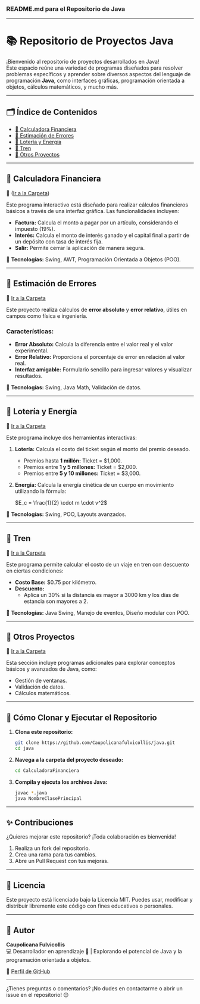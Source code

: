 ### **README.md para el Repositorio de Java**

---

# 📚 **Repositorio de Proyectos Java**  
¡Bienvenido al repositorio de proyectos desarrollados en Java!  
Este espacio reúne una variedad de programas diseñados para resolver problemas específicos y aprender sobre diversos aspectos del lenguaje de programación **Java**, como interfaces gráficas, programación orientada a objetos, cálculos matemáticos, y mucho más.  

---

## 🗂️ **Índice de Contenidos**

- [📁 Calculadora Financiera](#-calculadora-financiera)
- [📁 Estimación de Errores](#-estimación-de-errores)
- [📁 Lotería y Energía](#-lotería-y-energía)
- [📁 Tren](#-tren)
- [📁 Otros Proyectos](#-otros-proyectos)

---

## 📁 **Calculadora Financiera**  
📍 ([Ir a la Carpeta](https://github.com/Caupolicanafulvicollis/java/tree/main/calculadoraFinanciera)) 

Este programa interactivo está diseñado para realizar cálculos financieros básicos a través de una interfaz gráfica. Las funcionalidades incluyen:  

- **Factura:** Calcula el monto a pagar por un artículo, considerando el impuesto (19%).  
- **Interés:** Calcula el monto de interés ganado y el capital final a partir de un depósito con tasa de interés fija.  
- **Salir:** Permite cerrar la aplicación de manera segura.  

🔧 **Tecnologías:** Swing, AWT, Programación Orientada a Objetos (POO).  

---

## 📁 **Estimación de Errores**  
📍 [Ir a la Carpeta](https://github.com/Caupolicanafulvicollis/java/tree/main/EstimacionErrores)  

Este proyecto realiza cálculos de **error absoluto** y **error relativo**, útiles en campos como física e ingeniería.  

### **Características:**
- **Error Absoluto:** Calcula la diferencia entre el valor real y el valor experimental.
- **Error Relativo:** Proporciona el porcentaje de error en relación al valor real.  
- **Interfaz amigable:** Formulario sencillo para ingresar valores y visualizar resultados.  

🔧 **Tecnologías:** Swing, Java Math, Validación de datos.  

---

## 📁 **Lotería y Energía**  
📍 [Ir a la Carpeta](https://github.com/Caupolicanafulvicollis/java/tree/main/LoteriaEnergia)  

Este programa incluye dos herramientas interactivas:  

1. **Lotería:** Calcula el costo del ticket según el monto del premio deseado.  
   - Premios hasta **1 millón:** Ticket = $1,000.  
   - Premios entre **1 y 5 millones:** Ticket = $2,000.  
   - Premios entre **5 y 10 millones:** Ticket = $3,000.  

2. **Energía:** Calcula la energía cinética de un cuerpo en movimiento utilizando la fórmula:  

   $E_c = \frac{1}{2} \cdot m \cdot v^2$


🔧 **Tecnologías:** Swing, POO, Layouts avanzados.  

---

## 📁 **Tren**  
📍 [Ir a la Carpeta](https://github.com/Caupolicanafulvicollis/java/tree/main/Tren)  

Este programa permite calcular el costo de un viaje en tren con descuento en ciertas condiciones:  
- **Costo Base:** $0.75 por kilómetro.  
- **Descuento:**  
   - Aplica un 30% si la distancia es mayor a 3000 km y los días de estancia son mayores a 2.  

🔧 **Tecnologías:** Java Swing, Manejo de eventos, Diseño modular con POO.  

---

## 📁 **Otros Proyectos**  
📍 [Ir a la Carpeta](https://github.com/Caupolicanafulvicollis/java/tree/main/OtrosProyectos)  

Esta sección incluye programas adicionales para explorar conceptos básicos y avanzados de Java, como:  
- Gestión de ventanas.
- Validación de datos.
- Cálculos matemáticos.  

---

## 🚀 **Cómo Clonar y Ejecutar el Repositorio**

1. **Clona este repositorio:**
   ```bash
   git clone https://github.com/Caupolicanafulvicollis/java.git
   cd java
   ```

2. **Navega a la carpeta del proyecto deseado:**
   ```bash
   cd CalculadoraFinanciera
   ```

3. **Compila y ejecuta los archivos Java:**
   ```bash
   javac *.java
   java NombreClasePrincipal
   ```

---

## ✨ **Contribuciones**

¿Quieres mejorar este repositorio? ¡Toda colaboración es bienvenida!  
1. Realiza un fork del repositorio.  
2. Crea una rama para tus cambios.  
3. Abre un Pull Request con tus mejoras.  

---

## 📝 **Licencia**

Este proyecto está licenciado bajo la Licencia MIT. Puedes usar, modificar y distribuir libremente este código con fines educativos o personales.  

---

## 🎯 **Autor**

**Caupolicana Fulvicollis**  
💻 Desarrollador en aprendizaje 🚀 | Explorando el potencial de Java y la programación orientada a objetos.

🔗 [Perfil de GitHub](https://github.com/Caupolicanafulvicollis)

---

¿Tienes preguntas o comentarios? ¡No dudes en contactarme o abrir un issue en el repositorio! 😊

